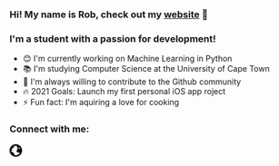 ### Hi! My name is Rob, check out my [website] 👋

### I'm a student with a passion for development!
- 😊 I'm currently working on Machine Learning in Python
- 📚 I'm studying Computer Science at the University of Cape Town
- 💎 I'm always willing to contribute to the Github community
- 🔥 2021 Goals: Launch my first personal iOS app roject
- ⚡ Fun fact: I'm aquiring a love for cooking

### Connect with me:
[<img align="left" alt="robbiehaynes.co.za" width="22px" src="https://raw.githubusercontent.com/iconic/open-iconic/master/svg/globe.svg"/>][website]

[website]: https://www.robbiehaynes.co.za